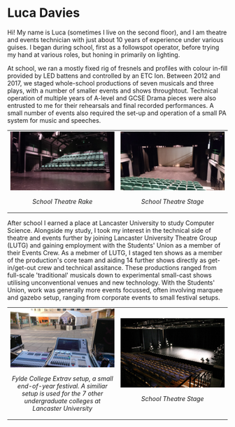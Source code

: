 # Luca Davies

Hi! My name is Luca (sometimes I live on the second floor), and I am theatre and events technician with just about 10 years of experience under various guises. I began during school, first as a followspot operator, before trying my hand at various roles, but honing in primarily on lighting.

At school, we ran a mostly fixed rig of fresnels and profiles with colour in-fill provided by LED battens and controlled by an ETC Ion. Between 2012 and 2017, we staged whole-school productions of seven musicals and three plays, with a number of smaller events and shows throughtout. Technical operation of multiple years of A-level and GCSE Drama pieces were also entrusted to me for their rehearsals and final recorded performances. A small number of events also required the set-up and operation of a small PA system for music and speeches.

<table>
  <tr>
    <td width="40%">
      <img src="https://github.com/lucadavies/Technician/blob/main/Images/Neuadd-1.jpg" alt="School theatre rake" width="*"/>
      <p align="center"><i>School Theatre Rake</i></p>
    </td>
    <td width="40%" >
      <img src="https://github.com/lucadavies/Technician/blob/main/Images/Neuadd-2.jpg" alt="School theatre rake" width="*"/>
      <p align="center"><i>School Theatre Stage</i></p>
    </td>
  </tr>
</table>

After school I earned a place at Lancaster University to study Computer Science. Alongside my study, I took my interest in the technical side of theatre and events further by joining Lancaster University Theatre Group (LUTG) and gaining employment with the Students' Union as a member of their Events Crew. As a mebmer of LUTG, I staged ten shows as a member of the production's core team and aiding 14 further shows directly as get-in/get-out crew and technical assitance. These productions ranged from full-scale 'traditional' musicals down to experimental small-cast shows utilising unconventional venues and new technology. With the Students' Union, work was generally more events focussed, often involving marquee and gazebo setup, ranging from corporate events to small festival setups.

<table>
  <tr>
    <td width="40%">
      <img src="https://github.com/lucadavies/Technician/blob/main/Images/SUCrew-1.jpg" alt="Fylde College Extrav" width="*"/>
      <p align="center"><i>Fylde College Extrav setup, a small end-of-year festival. A similiar setup is used for the 7 other undergraduate colleges at Lancaster University</i></p>
    </td>
    <td width="40%" >
      <img src="https://github.com/lucadavies/Technician/blob/main/Images/Nuff.jpg" alt="School theatre rake" width="*"/>
      <p align="center"><i>School Theatre Stage</i></p>
    </td>
  </tr>
</table>
